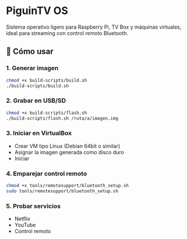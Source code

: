 # PiguinTV OS

Sistema operativo ligero para Raspberry Pi, TV Box y máquinas virtuales, ideal para streaming con control remoto Bluetooth.

## 🚀 Cómo usar

### 1. Generar imagen
```bash
chmod +x build-scripts/build.sh
./build-scripts/build.sh
```

### 2. Grabar en USB/SD
```bash
chmod +x build-scripts/flash.sh
./build-scripts/flash.sh /ruta/a/imagen.img
```

### 3. Iniciar en VirtualBox
- Crear VM tipo Linux (Debian 64bit o similar)
- Asignar la imagen generada como disco duro
- Iniciar

### 4. Emparejar control remoto
```bash
chmod +x tools/remotesupport/bluetooth_setup.sh
sudo tools/remotesupport/bluetooth_setup.sh
```

### 5. Probar servicios
- Netflix
- YouTube
- Control remoto
